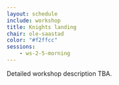 ```yaml
---
layout: schedule
include: workshop
title: Knights landing
chair: ole-saastad
color: "#f2ffcc"
sessions:
    - ws-2-5-morning
---
```


Detailed workshop description TBA.
